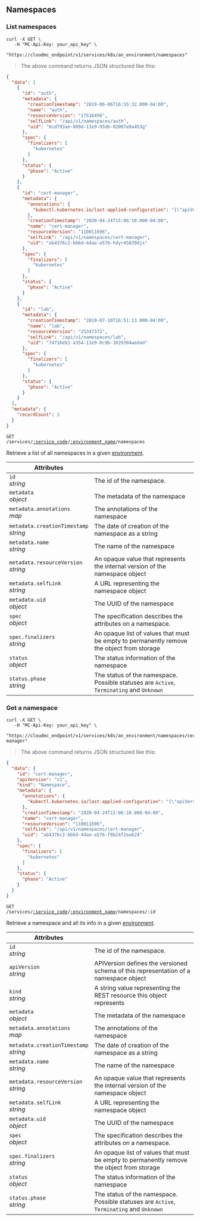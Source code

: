 ## Namespaces


<!-------------------- LIST NAMESPACES -------------------->

### List namespaces

```shell
curl -X GET \
   -H "MC-Api-Key: your_api_key" \
   "https://cloudmc_endpoint/v1/services/k8s/an_environment/namespaces"
```
> The above command returns JSON structured like this:

```json
{
  "data": [
    {
      "id": "auth",
      "metadata": {
        "creationTimestamp": "2019-06-06T16:55:32.000-04:00",
        "name": "auth",
        "resourceVersion": "17516456",
        "selfLink": "/api/v1/namespaces/auth",
        "uid": "6cd793ae-889d-11e9-95db-02007a9a453g"
      },
      "spec": {
        "finalizers": [
          "kubernetes"
        ]
      },
      "status": {
        "phase": "Active"
      }
    },
    {
      "id": "cert-manager",
      "metadata": {
        "annotations": {
          "kubectl.kubernetes.io/last-applied-configuration": "{\"apiVersion\":\"v1\",\"kind\":\"Namespace\",\"metadata\":{\"annotations\":{},\"name\":\"cert-manager\"}}\n"
        },
        "creationTimestamp": "2020-04-24T15:06:10.000-04:00",
        "name": "cert-manager",
        "resourceVersion": "110011696",
        "selfLink": "/api/v1/namespaces/cert-manager",
        "uid": "ab4376c2-bb6d-44ae-a576-hdyr45839djs"
      },
      "spec": {
        "finalizers": [
          "kubernetes"
        ]
      },
      "status": {
        "phase": "Active"
      }
    },
    {
      "id": "lab",
      "metadata": {
        "creationTimestamp": "2019-07-10T16:51:13.000-04:00",
        "name": "lab",
        "resourceVersion": "25347372",
        "selfLink": "/api/v1/namespaces/lab",
        "uid": "74716eb1-a354-11e9-8c9b-1029384wedad"
      },
      "spec": {
        "finalizers": [
          "kubernetes"
        ]
      },
      "status": {
        "phase": "Active"
      }
    }
  ],
  "metadata": {
    "recordCount": 3
  }
}
```



<code>GET /services/<a href="#administration-service-connections">:service_code</a>/<a href="#administration-environments">:environment_name</a>/namespaces</code>

Retrieve a list of all namespaces in a given [environment](#administration-environments).

Attributes | &nbsp;
------- | -----------
`id` <br/>*string* | The id of the namespace.  
`metadata` <br/>*object* | The metadata of the namespace
`metadata.annotations` <br/>*map* | The annotations of the namespace
`metadata.creationTimestamp` <br/>*string* | The date of creation of the namespace as a string
`metadata.name` <br/>*string* | The name of the namespace
`metadata.resourceVersion` <br/>*string* | An opaque value that represents the internal version of the namespace object
`metadata.selfLink` <br/>*string* | A URL representing the namespace object
`metadata.uid` <br/>*object* | The UUID of the namespace
`spec`<br/>*object* | The specification describes the attributes on a namespace.
`spec.finalizers`<br/>*string* | An opaque list of values that must be empty to permanently remove the object from storage
`status`<br/>*object* | The status information of the namespace
`status.phase`<br/>*string* | The status of the namespace. Possible statuses are `Active`, `Terminating` and `Unknown`



<!-------------------- GET A NAMESPACE -------------------->

### Get a namespace

```shell
curl -X GET \
   -H "MC-Api-Key: your_api_key" \
   "https://cloudmc_endpoint/v1/services/k8s/an_environment/namespaces/cert-manager"
```
> The above command returns JSON structured like this:

```json
{
  "data": {
    "id": "cert-manager",
    "apiVersion": "v1",
    "kind": "Namespace",
    "metadata": {
      "annotations": {
        "kubectl.kubernetes.io/last-applied-configuration": "{\"apiVersion\":\"v1\",\"kind\":\"Namespace\",\"metadata\":{\"annotations\":{},\"name\":\"cert-manager\"}}\n"
      },
      "creationTimestamp": "2020-04-24T15:06:10.000-04:00",
      "name": "cert-manager",
      "resourceVersion": "110011696",
      "selfLink": "/api/v1/namespaces/cert-manager",
      "uid": "ab4376c2-bb6d-44ae-a576-f9b24f2ea624"
    },
    "spec": {
      "finalizers": [
        "kubernetes"
      ]
    },
    "status": {
      "phase": "Active"
    }
  }
}
```



<code>GET /services/<a href="#administration-service-connections">:service_code</a>/<a href="#administration-environments">:environment_name</a>/namespaces/:id</code>

Retrieve a namespace and all its info in a given [environment](#administration-environments).

Attributes | &nbsp;
------- | -----------
`id` <br/>*string* | The id of the namespace.
`apiVersion` <br/>*string* | APIVersion defines the versioned schema of this representation of a namespace object
`kind` <br/>*string* | A string value representing the REST resource this object represents
`metadata` <br/>*object* | The metadata of the namespace
`metadata.annotations` <br/>*map* | The annotations of the namespace
`metadata.creationTimestamp` <br/>*string* | The date of creation of the namespace as a string
`metadata.name` <br/>*string* | The name of the namespace
`metadata.resourceVersion` <br/>*string* | An opaque value that represents the internal version of the namespace object
`metadata.selfLink` <br/>*string* | A URL representing the namespace object
`metadata.uid` <br/>*object* | The UUID of the namespace
`spec`<br/>*object* | The specification describes the attributes on a namespace.
`spec.finalizers`<br/>*string* | An opaque list of values that must be empty to permanently remove the object from storage
`status`<br/>*object* | The status information of the namespace
`status.phase`<br/>*string* | The status of the namespace. Possible statuses are `Active`, `Terminating` and `Unknown`